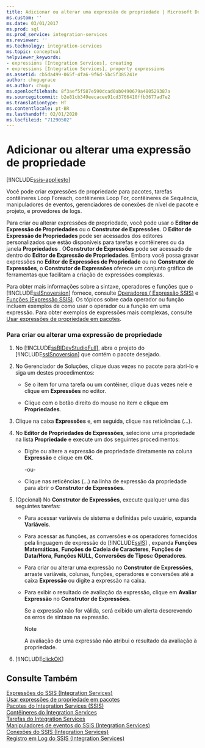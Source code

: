 ```yaml
---
title: Adicionar ou alterar uma expressão de propriedade | Microsoft Docs
ms.custom: ''
ms.date: 03/01/2017
ms.prod: sql
ms.prod_service: integration-services
ms.reviewer: ''
ms.technology: integration-services
ms.topic: conceptual
helpviewer_keywords:
- expressions [Integration Services], creating
- expressions [Integration Services], property expressions
ms.assetid: cb5da499-065f-4fa6-9f6d-5bc5f385241e
author: chugugrace
ms.author: chugu
ms.openlocfilehash: 8f3aef5f587e590dcad0ab0490679a480529387a
ms.sourcegitcommit: b2e81cb349eecacee91cd3766410ffb3677ad7e2
ms.translationtype: HT
ms.contentlocale: pt-BR
ms.lasthandoff: 02/01/2020
ms.locfileid: "71290502"
---
```

# <a name="add-or-change-a-property-expression"></a>Adicionar ou alterar uma expressão de propriedade

[!INCLUDE[ssis-appliesto](../../includes/ssis-appliesto-ssvrpluslinux-asdb-asdw-xxx.md)]


  Você pode criar expressões de propriedade para pacotes, tarefas contêineres Loop Foreach, contêineres Loop For, contêineres de Sequência, manipuladores de eventos, gerenciadores de conexões de nível de pacote e projeto, e provedores de logs.  
  
 Para criar ou alterar expressões de propriedade, você pode usar o **Editor de Expressão de Propriedades** ou o **Construtor de Expressões**. O **Editor de Expressão de Propriedades** pode ser acessados dos editores personalizados que estão disponíveis para tarefas e contêineres ou da janela **Propriedades** . O**Construtor de Expressões** pode ser acessado de dentro do **Editor de Expressão de Propriedades**. Embora você possa gravar expressões no **Editor de Expressões de Propriedade** ou no **Construtor de Expressões**, o **Construtor de Expressões** oferece um conjunto gráfico de ferramentas que facilitam a criação de expressões complexas.  
  
 Para obter mais informações sobre a sintaxe, operadores e funções que o [!INCLUDE[ssISnoversion](../../includes/ssisnoversion-md.md)] fornece, consulte [Operadores &#40; Expressão SSIS&#41;](../../integration-services/expressions/operators-ssis-expression.md) e [Funções &#40;Expressão SSIS&#41;](../../integration-services/expressions/functions-ssis-expression.md). Os tópicos sobre cada operador ou função incluem exemplos de como usar o operador ou a função em uma expressão. Para obter exemplos de expressões mais complexas, consulte [Usar expressões de propriedade em pacotes](../../integration-services/expressions/use-property-expressions-in-packages.md).  
  
### <a name="to-create-or-change-a-property-expression"></a>Para criar ou alterar uma expressão de propriedade  
  
1.  No [!INCLUDE[ssBIDevStudioFull](../../includes/ssbidevstudiofull-md.md)], abra o projeto do [!INCLUDE[ssISnoversion](../../includes/ssisnoversion-md.md)] que contém o pacote desejado.  
  
2.  No Gerenciador de Soluções, clique duas vezes no pacote para abri-lo e siga um destes procedimentos:  
  
    -   Se o item for uma tarefa ou um contêiner, clique duas vezes nele e clique em **Expressões** no editor.  
  
    -   Clique com o botão direito do mouse no item e clique em **Propriedades**.  
  
3.  Clique na caixa **Expressões** e, em seguida, clique nas reticências (...).  
  
4.  No **Editor de Propriedades de Expressões**, selecione uma propriedade na lista **Propriedade** e execute um dos seguintes procedimentos:  
  
    -   Digite ou altere a expressão de propriedade diretamente na coluna **Expressão** e clique em **OK**.  
  
         -ou-  
  
    -   Clique nas reticências (...) na linha de expressão da propriedade para abrir o **Construtor de Expressões**.  
  
5.  (Opcional) No **Construtor de Expressões**, execute qualquer uma das seguintes tarefas:  
  
    -   Para acessar variáveis de sistema e definidas pelo usuário, expanda **Variáveis**.  
  
    -   Para acessar as funções, as conversões e os operadores fornecidos pela linguagem de expressão do [!INCLUDE[ssIS](../../includes/ssis-md.md)] , expanda **Funções Matemáticas**, **Funções de Cadeia de Caracteres**, **Funções de Data/Hora**, **Funções NULL**, **Conversões de Tipos**e **Operadores**.  
  
    -   Para criar ou alterar uma expressão no **Construtor de Expressões**, arraste variáveis, colunas, funções, operadores e conversões até a caixa **Expressão** ou digite a expressão na caixa.  
  
    -   Para exibir o resultado de avaliação da expressão, clique em **Avaliar Expressão** no **Construtor de Expressões**.  
  
         Se a expressão não for válida, será exibido um alerta descrevendo os erros de sintaxe na expressão.  
  
        > [!NOTE]  
        >  A avaliação de uma expressão não atribui o resultado da avaliação à propriedade.  
  
6.  [!INCLUDE[clickOK](../../includes/clickok-md.md)]  
  
## <a name="see-also"></a>Consulte Também  
 [Expressões do SSIS &#40;Integration Services&#41;](../../integration-services/expressions/integration-services-ssis-expressions.md)   
 [Usar expressões de propriedade em pacotes](../../integration-services/expressions/use-property-expressions-in-packages.md)   
 [Pacotes do Integration Services &#40;SSIS&#41;](../../integration-services/integration-services-ssis-packages.md)   
 [Contêineres do Integration Services](../../integration-services/control-flow/integration-services-containers.md)   
 [Tarefas do Integration Services](../../integration-services/control-flow/integration-services-tasks.md)   
 [Manipuladores de eventos do SSIS &#40;Integration Services&#41;](../../integration-services/integration-services-ssis-event-handlers.md)   
 [Conexões do SSIS &#40;Integration Services&#41;](../../integration-services/connection-manager/integration-services-ssis-connections.md)   
 [Registro em Log do SSIS &#40;Integration Services&#41;](../../integration-services/performance/integration-services-ssis-logging.md)  
  
  

